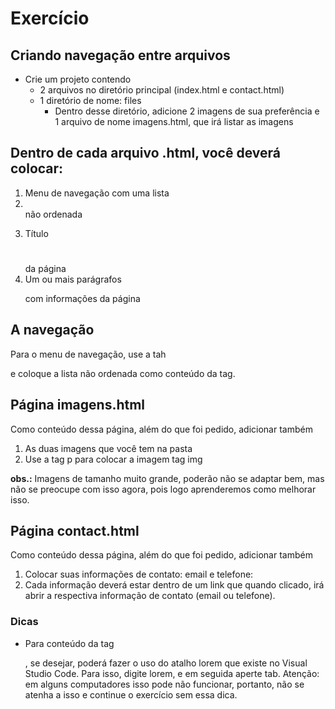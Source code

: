 # **Exercício**

## **Criando navegação entre arquivos**

* Crie um projeto contendo
    * 2 arquivos no diretório principal (index.html e contact.html)
    * 1 diretório de nome: files
        * Dentro desse diretório, adicione 2 imagens de sua preferência e 1 arquivo de nome imagens.html, que irá listar as imagens

## **Dentro de cada arquivo .html, você deverá colocar:**

1. Menu de navegação com uma lista <li></li> não ordenada <ul></ul>
2. Título <h1></h1> da página
3. Um ou mais parágrafos <p></p> com informações da página

## **A navegação**

Para o menu de navegação, use a tah <nav></nav> e coloque a lista não ordenada como conteúdo da tag.

## **Página imagens.html**

Como conteúdo dessa página, além do que foi pedido, adicionar também

1. As duas imagens que você tem na pasta
2. Use a tag p para colocar a imagem tag img

**obs.:** Imagens de tamanho muito grande, poderão não se adaptar bem, mas não se preocupe com isso agora, pois logo aprenderemos como melhorar isso.

## **Página contact.html**
Como conteúdo dessa página, além do que foi pedido, adicionar também

1. Colocar suas informações de contato: email e telefone:
2. Cada informação deverá estar dentro de um link que quando clicado, irá abrir a respectiva informação de contato (email ou telefone).

### **Dicas**

* Para conteúdo da tag <p></p>, se desejar, poderá fazer o uso do atalho lorem que existe no Visual Studio Code.
Para isso, digite lorem, e em seguida aperte tab.
Atenção: em alguns computadores isso pode não funcionar, portanto, não se atenha a isso e continue o exercício sem essa dica.